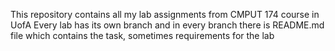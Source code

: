 This repository contains all my lab assignments from CMPUT 174 course in UofA
Every lab has its own branch and in every branch there is README.md file which contains the task, sometimes requirements for the lab
